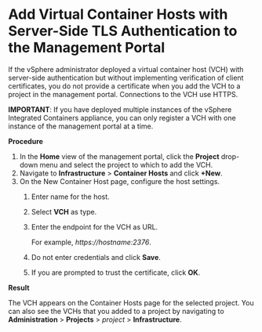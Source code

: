# Add Virtual Container Hosts with Server-Side TLS Authentication to the Management Portal #

If the vSphere administrator deployed a virtual container host (VCH) with server-side authentication but without implementing verification of client certificates, you do not provide a certificate when you add the VCH to a project in the management portal. Connections to the VCH use HTTPS.

**IMPORTANT**: If you have deployed multiple instances of the vSphere Integrated Containers appliance, you can only register a VCH with one instance of the management portal at a time. 

**Procedure**

1. In the **Home** view of the management portal, click the **Project**  drop-down menu and select the project to which to add the VCH.
2. Navigate to **Infrastructure** > **Container Hosts** and click **+New**.
2. On the New Container Host page, configure the host settings.
	1. Enter name for the host.
	2. Select **VCH** as type.
	2. Enter the endpoint for the VCH as URL.

	    For example, *https://*hostname*:2376*.
	
	3. Do not enter credentials and click **Save**. 
	4. If you are prompted to trust the  certificate, click **OK**.

**Result**

The VCH appears on the Container Hosts page for the selected project. You can also see the VCHs that you added to a project by navigating to **Administration** > **Projects** > *project* > **Infrastructure**.